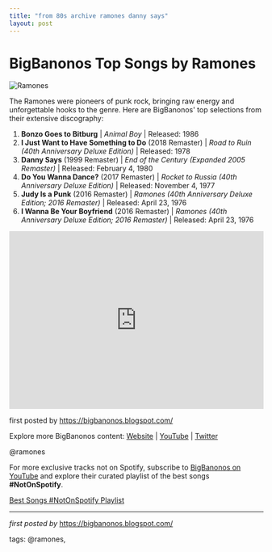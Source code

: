 ```yaml
---
title: "from 80s archive ramones danny says"
layout: post
---
```

<h1>BigBanonos Top Songs by Ramones</h1>
<img alt="Ramones" src="https://upload.wikimedia.org/wikipedia/en/b/bb/Ramones_-_Ramones_cover.jpg" /> <p>The Ramones were pioneers of punk rock, bringing raw energy and unforgettable hooks to the genre. Here are BigBanonos' top selections from their extensive discography:</p> <ol> <li><strong>Bonzo Goes to Bitburg</strong> | <em>Animal Boy</em> | Released: 1986</li> <li><strong>I Just Want to Have Something to Do</strong> (2018 Remaster) | <em>Road to Ruin (40th Anniversary Deluxe Edition)</em> | Released: 1978</li> <li><strong>Danny Says</strong> (1999 Remaster) | <em>End of the Century (Expanded 2005 Remaster)</em> | Released: February 4, 1980</li> <li><strong>Do You Wanna Dance?</strong> (2017 Remaster) | <em>Rocket to Russia (40th Anniversary Deluxe Edition)</em> | Released: November 4, 1977</li> <li><strong>Judy Is a Punk</strong> (2016 Remaster) | <em>Ramones (40th Anniversary Deluxe Edition; 2016 Remaster)</em> | Released: April 23, 1976</li> <li><strong>I Wanna Be Your Boyfriend</strong> (2016 Remaster) | <em>Ramones (40th Anniversary Deluxe Edition; 2016 Remaster)</em> | Released: April 23, 1976</li>
</ol> <div> <iframe src="https://open.spotify.com/embed/playlist/3Rrlr5d6e3TamQPuS4NiiN?utm_source=generator" width="100%" height="352" frameBorder="0" allowfullscreen="" allow="autoplay; clipboard-write; encrypted-media; fullscreen; picture-in-picture" loading="lazy"></iframe>
</div> <p>first posted by <a href="https://bigbanonos.blogspot.com/">https://bigbanonos.blogspot.com/</a></p> <div> <p>Explore more BigBanonos content: <a href="https://bigbanonos.blogspot.com/">Website</a> | <a href="https://www.youtube.com/@BigBanonos">YouTube</a> | <a href="https://x.com/bigbanonos">Twitter</a></p>
</div> <!--Tags-->
<p>@ramones</p>


<!--Subscribe and Playlist Links-->
<div>
    <p>For more exclusive tracks not on Spotify, subscribe to <a href="https://www.youtube.com/@BigBanonos" target="_blank">BigBanonos on YouTube</a> and explore their curated playlist of the best songs <strong>#NotOnSpotify</strong>.</p>
    <p><a href="https://www.youtube.com/playlist?list=PLtuNtuTatqI0kFahUCbtbfenC_ET5O_tr" target="_blank">Best Songs #NotOnSpotify Playlist<br /></a></p></div>

<hr />

<p><em>first posted by</em> <a href="https://bigbanonos.blogspot.com/" rel="noopener" target="_new">https://bigbanonos.blogspot.com/</a></p>

<p>tags: @ramones,</p>

